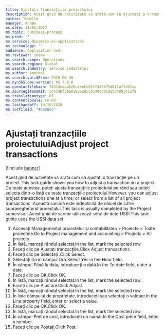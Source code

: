 ```yaml
---
title: Ajustați tranzacțiile proiectului
description: Acest ghid de activitate vă arată cum să ajustați o tranzacție pe un proiect.
author: Yowelle
manager: AnnBe
ms.date: 11/01/2017
ms.topic: business-process
ms.prod: ''
ms.service: dynamics-ax-applications
ms.technology: ''
audience: Application User
ms.reviewer: josaw
ms.search.scope: Operations
ms.search.region: Global
ms.search.industry: Service industries
ms.author: andchoi
ms.search.validFrom: 2016-06-30
ms.dyn365.ops.version: AX 7.0.0
ms.openlocfilehash: 7432dcdaa520c4eebb657f436575d017a7fd07cc
ms.sourcegitcommit: 5c4c9bf3ba018562d6cb3443c01d550489c415fa
ms.translationtype: HT
ms.contentlocale: ro-RO
ms.lasthandoff: 10/16/2020
ms.locfileid: "4082856"
---
```

# <a name="adjust-project-transactions"></a><span data-ttu-id="70392-103">Ajustați tranzacțiile proiectului</span><span class="sxs-lookup"><span data-stu-id="70392-103">Adjust project transactions</span></span>

[!include [banner](../../includes/banner.md)]

<span data-ttu-id="70392-104">Acest ghid de activitate vă arată cum să ajustați o tranzacție pe un proiect.</span><span class="sxs-lookup"><span data-stu-id="70392-104">This task guide shows you how to adjust a transaction on a project.</span></span> <span data-ttu-id="70392-105">Cu toate acestea, puteți ajusta tranzacțiile proiectului pe rând sau puteți selecta dintr-o listă cu toate tranzacțiile proiectului.</span><span class="sxs-lookup"><span data-stu-id="70392-105">However, you can adjust project transactions one at a time, or select from a list of all project transactions.</span></span> <span data-ttu-id="70392-106">Această sarcină este îndeplinită de obicei de către supraveghetorul proiectului.</span><span class="sxs-lookup"><span data-stu-id="70392-106">This task is usually completed by the Project supervisor.</span></span> <span data-ttu-id="70392-107">Acest ghid de sarcini utilizează setul de date USSI.</span><span class="sxs-lookup"><span data-stu-id="70392-107">This task guide uses the USSI data set.</span></span>

1. <span data-ttu-id="70392-108">Accesați Managementul proiectelor și contabilitatea > Proiecte > Toate proiectele.</span><span class="sxs-lookup"><span data-stu-id="70392-108">Go to Project management and accounting > Projects > All projects.</span></span> 
2. <span data-ttu-id="70392-109">În listă, marcați rândul selectat.</span><span class="sxs-lookup"><span data-stu-id="70392-109">In the list, mark the selected row.</span></span> 
3. <span data-ttu-id="70392-110">Faceţi clic pe Ajustați tranzacțiile.</span><span class="sxs-lookup"><span data-stu-id="70392-110">Click Adjust transactions.</span></span> 
4. <span data-ttu-id="70392-111">Faceți clic pe Selectați .</span><span class="sxs-lookup"><span data-stu-id="70392-111">Click Select.</span></span> 
5. <span data-ttu-id="70392-112">Selectați Da în câmpul Oră.</span><span class="sxs-lookup"><span data-stu-id="70392-112">Select Yes in the Hour field.</span></span> 
6. <span data-ttu-id="70392-113">În câmpul Până la data, introduceți o dată.</span><span class="sxs-lookup"><span data-stu-id="70392-113">In the To date field, enter a date.</span></span> 
7. <span data-ttu-id="70392-114">Faceţi clic pe OK.</span><span class="sxs-lookup"><span data-stu-id="70392-114">Click OK.</span></span> 
8. <span data-ttu-id="70392-115">În listă, marcați rândul selectat.</span><span class="sxs-lookup"><span data-stu-id="70392-115">In the list, mark the selected row.</span></span> 
9. <span data-ttu-id="70392-116">Faceți clic pe Ajustare.</span><span class="sxs-lookup"><span data-stu-id="70392-116">Click Adjust.</span></span> 
10. <span data-ttu-id="70392-117">În listă, marcați rândul selectat.</span><span class="sxs-lookup"><span data-stu-id="70392-117">In the list, mark the selected row.</span></span> 
11. <span data-ttu-id="70392-118">În linia câmpului de proprietate, introduceți sau selectați o valoare.</span><span class="sxs-lookup"><span data-stu-id="70392-118">In the Line property field, enter or select a value.</span></span> 
12. <span data-ttu-id="70392-119">Faceţi clic pe OK.</span><span class="sxs-lookup"><span data-stu-id="70392-119">Click OK.</span></span> 
13. <span data-ttu-id="70392-120">În listă, marcați rândul selectat.</span><span class="sxs-lookup"><span data-stu-id="70392-120">In the list, mark the selected row.</span></span> 
14. <span data-ttu-id="70392-121">În câmpul Preț de cost, introduceți un număr.</span><span class="sxs-lookup"><span data-stu-id="70392-121">In the Cost price field, enter a number.</span></span> 
15. <span data-ttu-id="70392-122">Faceți clic pe Postați.</span><span class="sxs-lookup"><span data-stu-id="70392-122">Click Post.</span></span> 
